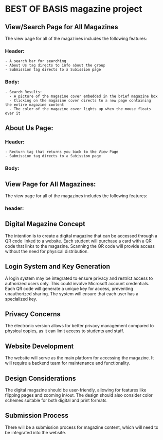 # BEST OF BASIS magazine project

## View/Search Page for All Magazines

The view page for all of the magazines includes the following features:
  ### Header:
    - A search bar for searching
    - About Us tag directs to info about the group
    - Submission tag directs to a Subission page
  ### Body:
    - Search Results:
      - A picture of the magazine cover embedded in the brief magazine box
      - Clicking on the magazine cover directs to a new page containing the entire magazine content
      - The color of the magazine cover lights up when the mouse floats over it
## About Us Page:
  ### Header:
    - Recturn tag that returns you back to the View Page
    - Submission tag directs to a Subission page
  ### Body:
    
## View Page for All Magazines:
  The view page for all of the magazines includes the following features:
  ### header: 

## Digital Magazine Concept
The intention is to create a digital magazine that can be accessed through a QR code linked to a website. Each student will purchase a card with a QR code that links to the magazine. Scanning the QR code will provide access without the need for physical distribution.

## Login System and Key Generation
A login system may be integrated to ensure privacy and restrict access to authorized users only. This could involve Microsoft account credentials. Each QR code will generate a unique key for access, preventing unauthorized sharing. The system will ensure that each user has a specialized key.

## Privacy Concerns
The electronic version allows for better privacy management compared to physical copies, as it can limit access to students and staff.

## Website Development
The website will serve as the main platform for accessing the magazine. It will require a backend team for maintenance and functionality.

## Design Considerations
The digital magazine should be user-friendly, allowing for features like flipping pages and zooming in/out. The design should also consider color schemes suitable for both digital and print formats.

## Submission Process
There will be a submission process for magazine content, which will need to be integrated into the website.
